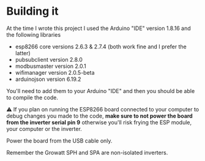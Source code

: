 # Building it

At the time I wrote this project I used the Arduino "IDE" version 1.8.16 and the following libraries
- esp8266 core versions 2.6.3 & 2.7.4 (both work fine and I prefer the latter)
- pubsubclient version 2.8.0
- modbusmaster version 2.0.1
- wifimanager version 2.0.5-beta
- arduinojson version 6.19.2

You'll need to add them to your Arduino "IDE" and then you should be able to compile the code.

:warning: If you plan on running the ESP8266 board connected to your computer to debug changes you made to the code, **make sure to not power the board from the inverter serial pin 9** otherwise you'll risk frying the ESP module, your computer or the inverter.

Power the board from the USB cable only.

Remember the Growatt SPH and SPA are non-isolated inverters.

